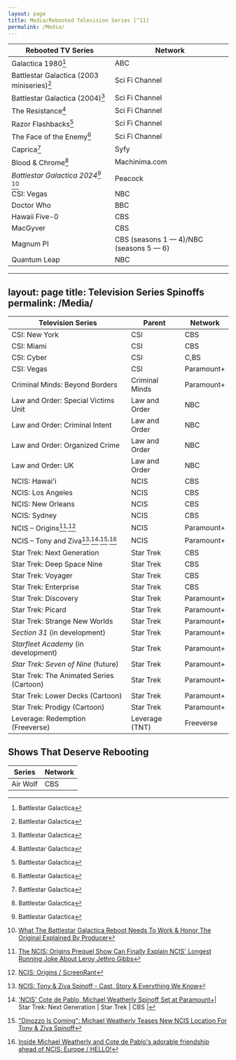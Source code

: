 ```yaml
---
layout: page
title: Media/Rebooted Television Series [^11]
permalink: /Media/
---
```


[^11]: Worth watching, i.e., shows with a plot; not something like Fresh Prince/Uncle of Bel Air.

| Rebooted TV Series | Network |
|--------------------|---------|
| Galactica 1980[^21] | ABC |
| Battlestar Galactica (2003 miniseries)[^21] | Sci Fi Channel |
| Battlestar Galactica (2004)[^21]| Sci Fi Channel |
| The Resistance[^21] | Sci Fi Channel |
| Razor Flashbacks[^21] | Sci Fi Channel |
| The Face of the Enemy[^21] | Sci Fi Channel |
| Caprica[^21] | Syfy|
| Blood & Chrome[^21] | Machinima.com |
| *Battlestar Galactica 2024*[^21]<sup> </sup>[^22] | Peacock |
| CSI: Vegas | NBC |
| Doctor Who | BBC |
| Hawaii Five-0 | CBS |
| MacGyver | CBS |
| Magnum PI | CBS (seasons 1 — 4)/NBC (seasons 5 — 6)|
| Quantum Leap | NBC |

[^21]: Battlestar Galactica 
[^22]: [What The Battlestar Galactica Reboot Needs To Work & Honor The Original Explained By Producer](https://screenrant.com/battlestar-galactica-reboot-success-original-honor-producer-explained/ ) 

---
layout: page
title: Television Series Spinoffs
permalink: /Media/
---

| Television Series | Parent | Network |
|----------------------------|--------|---------|
| CSI: New York | CSI | CBS |
| CSI: Miami | CSI | CBS |
| CSI: Cyber | CSI | C,BS |
| CSI: Vegas | CSI | Paramount+ |
| Criminal Minds: Beyond Borders | Criminal Minds | Paramount+ |
| Law and Order: Special Victims Unit | Law and Order | NBC |
| Law and Order: Criminal Intent | Law and Order | NBC |
| Law and Order: Organized Crime | Law and Order | NBC |
| Law and Order: UK | Law and Order | NBC |
| NCIS: Hawai'i | NCIS | CBS |
| NCIS: Los Angeles | NCIS | CBS |
| NCIS: New Orleans | NCIS | CBS |
| NCIS: Sydney| NCIS | CBS |
| NCIS – Origins[^31]<sup>,</sup>[^32] | NCIS | Paramount+ |
| NCIS – Tony and Ziva[^33]<sup>,</sup>[^34]<sup>,</sup>[^35]<sup>,</sup>[^36] | NCIS | Paramount+ |
| Star Trek: Next Generation | Star Trek | CBS |
| Star Trek: Deep Space Nine | Star Trek | CBS |
| Star Trek: Voyager | Star Trek | CBS |
| Star Trek: Enterprise | Star Trek | CBS |
| Star Trek: Discovery | Star Trek | Paramount+ |
| Star Trek: Picard | Star Trek | Paramount+ |
| Star Trek: Strange New Worlds | Star Trek | Paramount+ |
| *Section 31* (in development) | Star Trek | Paramount+ |
| *Starfleet Academy* (in development) | Star Trek | Paramount+ |
| *Star Trek: Seven of Nine* (future) | Star Trek | Paramount+ |
| Star Trek: The Animated Series (Cartoon) | Star Trek | Paramount+ |
| Star Trek: Lower Decks (Cartoon) | Star Trek | Paramount+ |
| Star Trek: Prodigy (Cartoon) | Star Trek | Paramount+ |
| Leverage: Redemption (Freeverse) | Leverage (TNT) | Freeverse |

[^31]: [The NCIS: Origins Prequel Show Can Finally Explain NCIS' Longest Running Joke About Leroy Jethro Gibbs](https://screenrant.com/ncis-origins-prequel-show-leroy-jethro-gibbs-rules-explain/ )
[^32]: [NCIS: Origins / ScreenRant](https://screenrant.com/tag/ncis-origins/ )
[^33]: [NCIS: Tony & Ziva Spinoff - Cast, Story & Everything We Know](https://screenrant.com/ncis-tony-ziva-spinoff-cast-story-updates/ )
[^34]: ['NCIS' Cote de Pablo, Michael Weatherly Spinoff Set at Paramount+](https://variety.com/2024/tv/news/ncis-spinoff-cote-de-pablo-michael-weatherly-paramount-plus-1235925895/ )| Star Trek: Next Generation | Star Trek | CBS |
[^35]: ["Dinozzo Is Coming": Michael Weatherly Teases New NCIS Location For Tony & Ziva Spinoff](https://screenrant.com/ncis-tony-dinozzo-ziva-spinoff-michael-weatherly-location-photo/ )
[^36]: [Inside Michael Weatherly and Cote de Pablo's adorable friendship ahead of NCIS: Europe / HELLO!](https://www.hellomagazine.com/film/515590/ncis-stars-michael-weatherly-and-cote-de-pablo-sweet-friendship-explored/ )
[^37]: [NCIS Spinoff Reuniting Cote de Pablo and Michael Weatherly Gets Its Title](https://www.cbr.com/ncis-michael-weatherly-cote-de-pablo-spinoff/ ) | May 7, 2024

## Shows That Deserve Rebooting

| Series | Network |
|--------|---------|
| Air Wolf | CBS |

